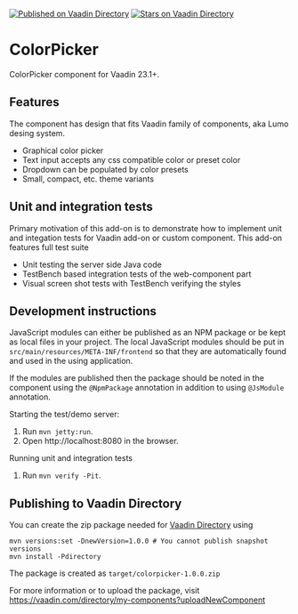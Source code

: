 [![Published on Vaadin  Directory](https://img.shields.io/badge/Vaadin%20Directory-published-00b4f0.svg)](https://vaadin.com/directory/component/colorpicker)
[![Stars on Vaadin Directory](https://img.shields.io/vaadin-directory/star/gridscrollextension-add-on.svg)](https://vaadin.com/directory/component/colorpicker)

# ColorPicker

ColorPicker component for Vaadin 23.1+.

## Features

The component has design that fits Vaadin family of components, aka Lumo desing system. 

* Graphical color picker
* Text input accepts any css compatible color or preset color
* Dropdown can be populated by color presets
* Small, compact, etc. theme variants

## Unit and integration tests

Primary motivation of this add-on is to demonstrate how to implement unit and integation
tests for Vaadin add-on or custom component. This add-on features full test suite

* Unit testing the server side Java code
* TestBench based integration tests of the web-component part
* Visual screen shot tests with TestBench verifying the styles

## Development instructions

JavaScript modules can either be published as an NPM package or be kept as local 
files in your project. The local JavaScript modules should be put in 
`src/main/resources/META-INF/frontend` so that they are automatically found and 
used in the using application.

If the modules are published then the package should be noted in the component 
using the `@NpmPackage` annotation in addition to using `@JsModule` annotation.


Starting the test/demo server:
1. Run `mvn jetty:run`.
2. Open http://localhost:8080 in the browser.

Running unit and integration tests
1. Run `mvn verify -Pit`.

## Publishing to Vaadin Directory

You can create the zip package needed for [Vaadin Directory](https://vaadin.com/directory/) using
```
mvn versions:set -DnewVersion=1.0.0 # You cannot publish snapshot versions 
mvn install -Pdirectory
```

The package is created as `target/colorpicker-1.0.0.zip`

For more information or to upload the package, visit https://vaadin.com/directory/my-components?uploadNewComponent
